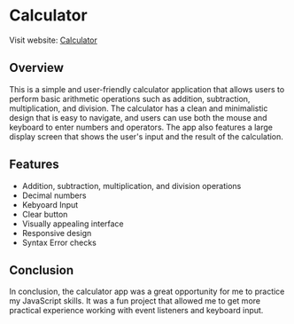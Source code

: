 # Calculator

Visit website: [Calculator](https://adrian-y1.github.io/TOP-Calculator/)

## Overview

This is a simple and user-friendly calculator application that allows users to perform basic arithmetic operations such as addition, subtraction, multiplication, and division. The calculator has a clean and minimalistic design that is easy to navigate, and users can use both the mouse and keyboard to enter numbers and operators. The app also features a large display screen that shows the user's input and the result of the calculation.

## Features

- Addition, subtraction, multiplication, and division operations
- Decimal numbers
- Kebyoard Input
- Clear button
- Visually appealing interface
- Responsive design
- Syntax Error checks

## Conclusion

In conclusion, the calculator app was a great opportunity for me to practice my JavaScript skills. It was a fun project that allowed me to get more practical experience working with event listeners and keyboard input.
